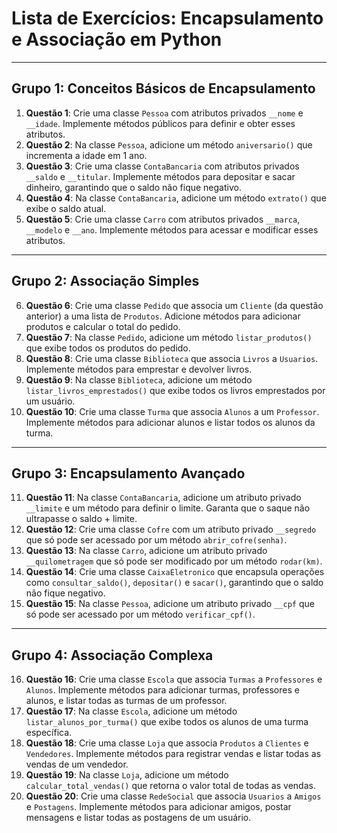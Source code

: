 # Lista de Exercícios: Encapsulamento e Associação em Python

---

## **Grupo 1: Conceitos Básicos de Encapsulamento**

1. **Questão 1**: Crie uma classe `Pessoa` com atributos privados `__nome` e `__idade`. Implemente métodos públicos para definir e obter esses atributos.
2. **Questão 2**: Na classe `Pessoa`, adicione um método `aniversario()` que incrementa a idade em 1 ano.
3. **Questão 3**: Crie uma classe `ContaBancaria` com atributos privados `__saldo` e `__titular`. Implemente métodos para depositar e sacar dinheiro, garantindo que o saldo não fique negativo.
4. **Questão 4**: Na classe `ContaBancaria`, adicione um método `extrato()` que exibe o saldo atual.
5. **Questão 5**: Crie uma classe `Carro` com atributos privados `__marca`, `__modelo` e `__ano`. Implemente métodos para acessar e modificar esses atributos.

---

## **Grupo 2: Associação Simples**

6. **Questão 6**: Crie uma classe `Pedido` que associa um `Cliente` (da questão anterior) a uma lista de `Produtos`. Adicione métodos para adicionar produtos e calcular o total do pedido.
7. **Questão 7**: Na classe `Pedido`, adicione um método `listar_produtos()` que exibe todos os produtos do pedido.
8. **Questão 8**: Crie uma classe `Biblioteca` que associa `Livros` a `Usuarios`. Implemente métodos para emprestar e devolver livros.
9. **Questão 9**: Na classe `Biblioteca`, adicione um método `listar_livros_emprestados()` que exibe todos os livros emprestados por um usuário.
10. **Questão 10**: Crie uma classe `Turma` que associa `Alunos` a um `Professor`. Implemente métodos para adicionar alunos e listar todos os alunos da turma.

---

## **Grupo 3: Encapsulamento Avançado**

11. **Questão 11**: Na classe `ContaBancaria`, adicione um atributo privado `__limite` e um método para definir o limite. Garanta que o saque não ultrapasse o saldo + limite.
12. **Questão 12**: Crie uma classe `Cofre` com um atributo privado `__segredo` que só pode ser acessado por um método `abrir_cofre(senha)`.
13. **Questão 13**: Na classe `Carro`, adicione um atributo privado `__quilometragem` que só pode ser modificado por um método `rodar(km)`.
14. **Questão 14**: Crie uma classe `CaixaEletronico` que encapsula operações como `consultar_saldo()`, `depositar()` e `sacar()`, garantindo que o saldo não fique negativo.
15. **Questão 15**: Na classe `Pessoa`, adicione um atributo privado `__cpf` que só pode ser acessado por um método `verificar_cpf()`.

---

## **Grupo 4: Associação Complexa**

16. **Questão 16**: Crie uma classe `Escola` que associa `Turmas` a `Professores` e `Alunos`. Implemente métodos para adicionar turmas, professores e alunos, e listar todas as turmas de um professor.
17. **Questão 17**: Na classe `Escola`, adicione um método `listar_alunos_por_turma()` que exibe todos os alunos de uma turma específica.
18. **Questão 18**: Crie uma classe `Loja` que associa `Produtos` a `Clientes` e `Vendedores`. Implemente métodos para registrar vendas e listar todas as vendas de um vendedor.
19. **Questão 19**: Na classe `Loja`, adicione um método `calcular_total_vendas()` que retorna o valor total de todas as vendas.
20. **Questão 20**: Crie uma classe `RedeSocial` que associa `Usuarios` a `Amigos` e `Postagens`. Implemente métodos para adicionar amigos, postar mensagens e listar todas as postagens de um usuário.
